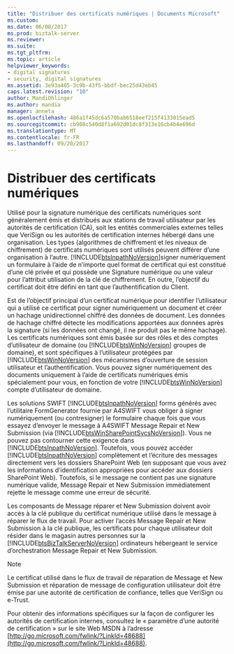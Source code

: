 ```yaml
---
title: "Distribuer des certificats numériques | Documents Microsoft"
ms.custom: 
ms.date: 06/08/2017
ms.prod: biztalk-server
ms.reviewer: 
ms.suite: 
ms.tgt_pltfrm: 
ms.topic: article
helpviewer_keywords:
- digital signatures
- security, digital signatures
ms.assetid: 3e93a405-3c9b-43f5-bbdf-bec25d43eb45
caps.latest.revision: "10"
author: MandiOhlinger
ms.author: mandia
manager: anneta
ms.openlocfilehash: 486a1f45dc6a570bab6518eef215f4133015ead5
ms.sourcegitcommit: cb908c540d8f1a692d01dc8f313e16cb4b4e696d
ms.translationtype: MT
ms.contentlocale: fr-FR
ms.lasthandoff: 09/20/2017
---
```

# <a name="distributing-digital-certificates"></a>Distribuer des certificats numériques
Utilisé pour la signature numérique des certificats numériques sont généralement émis et distribués aux stations de travail utilisateur par les autorités de certification (CA), soit les entités commerciales externes telles que VeriSign ou les autorités de certification internes hébergé dans une organisation. Les types (algorithmes de chiffrement et les niveaux de chiffrement) de certificats numériques sont utilisés peuvent différer d’une organisation à l’autre. [!INCLUDE[btsInpathNoVersion](../../includes/btsinpathnoversion-md.md)]signer numériquement un formulaire à l’aide de n’importe quel format de certificat qui est constitué d’une clé privée et qui possède une Signature numérique ou une valeur pour l’attribut utilisation de la clé de chiffrement. En outre, l’objectif du certificat doit être défini en tant que l’authentification du Client.  
  
 Est de l’objectif principal d’un certificat numérique pour identifier l’utilisateur qui a utilisé ce certificat pour signer numériquement un document et créer un hachage unidirectionnel chiffré des données de document. Les données de hachage chiffré détecte les modifications apportées aux données après la signature (si les données ont changé, il ne produit pas le même hachage). Les certificats numériques sont émis basée sur des rôles et des comptes d’utilisateur de domaine (ou [!INCLUDE[btsWinNoVersion](../../includes/btswinnoversion-md.md)] groupes de domaine), et sont spécifiques à l’utilisateur protégées par [!INCLUDE[btsWinNoVersion](../../includes/btswinnoversion-md.md)] des mécanismes d’ouverture de session utilisateur et l’authentification. Vous pouvez signer numériquement des documents uniquement à l’aide de certificats numériques émis spécialement pour vous, en fonction de votre [!INCLUDE[btsWinNoVersion](../../includes/btswinnoversion-md.md)] compte d’utilisateur de domaine.  
  
 Les solutions SWIFT [!INCLUDE[btsInpathNoVersion](../../includes/btsinpathnoversion-md.md)] forms générés avec l’utilitaire FormGenerator fournie par A4SWIFT vous obliger à signer numériquement (ou contresigner) le formulaire chaque fois que vous essayez d’envoyer le message à A4SWIFT Message Repair et New Submission (via [!INCLUDE[btsWinSharePointSvcsNoVersion](../../includes/btswinsharepointsvcsnoversion-md.md)]). Vous ne pouvez pas contourner cette exigence dans [!INCLUDE[btsInpathNoVersion](../../includes/btsinpathnoversion-md.md)]. Toutefois, vous pouvez accéder [!INCLUDE[btsInpathNoVersion](../../includes/btsinpathnoversion-md.md)] complètement et l’écriture des messages directement vers les dossiers SharePoint Web (en supposant que vous avez les informations d’identification appropriées pour accéder aux dossiers SharePoint Web). Toutefois, si le message ne contient pas une signature numérique valide, Message Repair et New Submission immédiatement rejette le message comme une erreur de sécurité.  
  
 Les composants de Message réparer et New Submission doivent avoir accès à la clé publique du certificat numérique utilisé dans le message à réparer le flux de travail. Pour activer l’accès Message Repair et New Submission à la clé publique, les certificats pour chaque utilisateur doit résider dans le magasin autres personnes sur la [!INCLUDE[btsBizTalkServerNoVersion](../../includes/btsbiztalkservernoversion-md.md)] ordinateurs hébergeant le service d’orchestration Message Repair et New Submission.  
  
> [!NOTE]
>  Le certificat utilisé dans le flux de travail de réparation de Message et New Submission et réparation de message de configuration utilisateur doit être émise par une autorité de certification de confiance, telles que VeriSign ou e-Trust.  
  
 Pour obtenir des informations spécifiques sur la façon de configurer les autorités de certification internes, consultez le « paramètre d’une autorité de certification » sur le site Web MSDN à l’adresse [http://go.microsoft.com/fwlink/?LinkId=48688](http://go.microsoft.com/fwlink/?LinkId=48688).